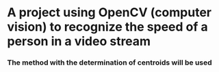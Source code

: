 # A project using OpenCV (computer vision) to recognize the speed of a person in a video stream

### The method with the determination of centroids will be used